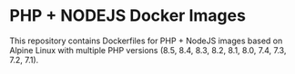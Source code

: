 PHP + NODEJS Docker Images
==========================
This repository contains Dockerfiles for PHP + NodeJS images based on Alpine Linux with multiple PHP versions (8.5, 8.4, 8.3, 8.2, 8.1, 8.0, 7.4, 7.3, 7.2, 7.1).
